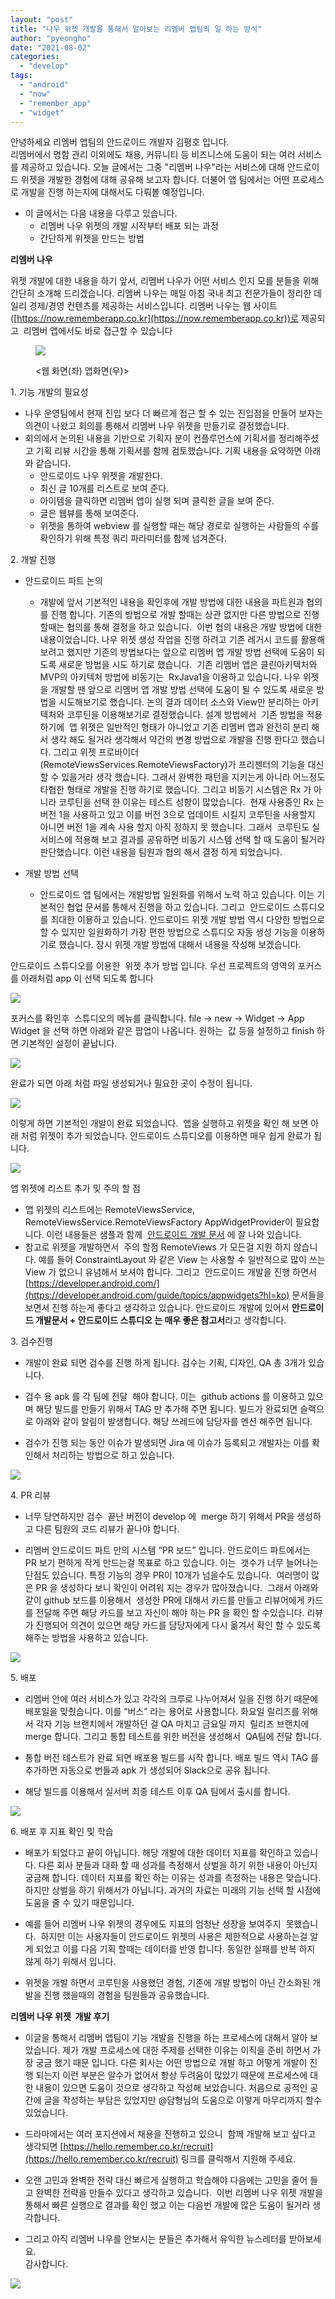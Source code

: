 ```yaml
---
layout: "post"
title: "나우 위젯 개발을 통해서 알아보는 리멤버 앱팀의 일 하는 방식"
author: "pyeongho"
date: "2021-08-02"
categories: 
  - "develop"
tags: 
  - "android"
  - "now"
  - "remember_app"
  - "widget"
---
```


안녕하세요 리멤버 앱팀의 안드로이드 개발자 김평호 입니다.  
리멤버에서 명함 관리 이외에도 채용, 커뮤니티 등 비즈니스에 도움이 되는 여러 서비스를 제공하고 있습니다. 오늘 글에서는 그중 "리멤버 나우"라는 서비스에 대해 안드로이드 위젯을 개발한 경험에 대해 공유해 보고자 합니다. 더불어 앱 팀에서는 어떤 프로세스로 개발을 진행 하는지에 대해서도 다뤄볼 예정입니다.

- 이 글에서는 다음 내용을 다루고 있습니다.
    - 리멤버 나우 위젯의 개발 시작부터 배포 되는 과정
    - 간단하게 위젯을 만드는 방법  
        

**리멤버 나우**

위젯 개발에 대한 내용을 하기 앞서, 리멤버 나우가 어떤 서비스 인지 모를 분들을 위해 간단히 소개해 드리겠습니다. 리멤버 나우는 매일 아침 국내 최고 전문가들이 정리한 데일리 경제/경영 컨텐츠를 제공하는 서비스입니다. 리멤버 나우는 웹 사이트([https://now.rememberapp.co.kr](https://now.rememberapp.co.kr))로 제공되고  리멤버 앱에서도 바로 접근할 수 있습니다

<figure>

[![](/assets/post/images/스크린샷-2021-07-30-오전-10.27.29-1024x958.png)](https://blog.dramancompany.com/wp-content/uploads/2021/07/스크린샷-2021-07-30-오전-10.27.29.png)

<figcaption>

<웹 화면(좌) 앱화면(우)>

</figcaption>

</figure>

1\. 기능 개발의 필요성

- 나우 운영팀에서 현재 진입 보다 더 빠르게 접근 할 수 있는 진입점을 만들어 보자는 의견이 나왔고 회의를 통해서 리멤버 나우 위젯을 만들기로 결정했습니다.
- 회의에서 논의된 내용을 기반으로 기획자 분이 컨플루언스에 기획서를 정리해주셨고 기획 리뷰 시간을 통해 기획서를 함께 검토했습니다. 기획 내용을 요약하면 아래와 같습니다.
    - 안드로이드 나우 위젯을 개발한다.
    - 최신 글 10개를 리스트로 보여 준다.
    - 아이템을 클릭하면 리멤버 앱이 실행 되며 클릭한 글을 보여 준다.
    - 글은 웹뷰를 통해 보여준다.
    - 위젯을 통하여 webview 를 실행할 때는 해당 경로로 실행하는 사람들의 수를 확인하기 위해 특정 쿼리 파라미터를 함께 넘겨준다.  
        

2\. 개발 진행

- 안드로이드 파트 논의
    - 개발에 앞서 기본적인 내용을 확인후에 개발 방법에 대한 내용을 파트원과 협의를 진행 합니다. 기존의 방법으로 개발 할때는 상관 없지만 다른 방법으로 진행 할때는 협의를 통해 결정을 하고 있습니다.  이번 협의 내용은 개발 방법에 대한 내용이었습니다. 나우 위젯 생성 작업을 진행 하려고 기존 레거시 코드를 활용해 보려고 했지만 기존의 방법보다는 앞으로 리멤버 앱 개발 방법 선택에 도움이 되도록 새로운 방법을 시도 하기로 했습니다.  기존 리멤버 앱은 클린아키텍처와 MVP의 아키텍처 방법에 비동기는  RxJava1을 이용하고 있습니다. 나우 위젯을 개발할 땐 앞으로 리멤버 앱 개발 방법 선택에 도움이 될 수 있도록 새로운 방법을 시도해보기로 했습니다. 논의 결과 데이터 소스와 View만 분리하는 아키텍처와 코루틴을 이용해보기로 결정했습니다. 설계 방법에서  기존 방법을 적용하기에  앱 위젯은 일반적인 형태가 아니었고 기존 리멤버 앱과 완전히 분리 해서 생각 해도 될거라 생각해서 약간의 변경 방법으로 개발을 진행 한다고 했습니다. 그리고 위젯 프로바이더(RemoteViewsServices.RemoteViewsFactory)가 프리젠터의 기능을 대신 할 수 있을거라 생각 했습니다. 그래서 완벽한 패턴을 지키는게 아니라 어느정도 타협한 형태로 개발을 진행 하기로 했습니다. 그리고 비동기 시스템은 Rx 가 아니라 코루틴을 선택 한 이유는 테스트 성향이 많았습니다.  현재 사용중인 Rx 는 버전 1을 사용하고 있고 이를 버전 3으로 업데이트 시킬지 코루틴을 사용할지 아니면 버전 1을 계속 사용 할지 아직 정하지 못 했습니다. 그래서  코루틴도 실 서비스에 적용해 보고 결과를 공유하면 비동기 시스템 선택 할 때 도움이 될거라 판단했습니다. 이런 내용을 팀원과 협의 해서 결정 하게 되었습니다.  
        
- 개발 방법 선택 
    - 안드로이드 앱 팀에서는 개발방법 일원화를 위해서 노력 하고 있습니다. 이는 기본적인 협업 문서를 통해서 진행을 하고 있습니다. 그리고  안드로이드 스튜디오를 최대한 이용하고 있습니다. 안드로이드 위젯 개발 방법 역시 다양한 방법으로 할 수 있지만 일원화하기 가장 편한 방법으로 스튜디오 자동 생성 기능을 이용하기로 했습니다. 잠시 위젯 개발 방법에 대해서 내용을 작성해 보겠습니다.  
        

안드로이드 스튜디오를 이용한  위젯 추가 방법 입니다. 우선 프로젝트의 영역의 포커스를 아래처럼 app 이 선택 되도록 합니다

[![](/assets/post/images/스크린샷-2021-07-30-오전-11.28.38-1024x585.png)](https://blog.dramancompany.com/wp-content/uploads/2021/07/스크린샷-2021-07-30-오전-11.28.38.png)

포커스를 확인후  스튜디오의 메뉴를 클릭합니다. file -> new -> Widget -> App Widget 을 선택 하면 아래와 같은 팝업이 나옵니다. 원하는  값 등을 설정하고 finish 하면 기본적인 설정이 끝납니다.

[![](/assets/post/images/스크린샷-2021-07-30-오전-11.59.02-1024x761.png)](https://blog.dramancompany.com/wp-content/uploads/2021/07/스크린샷-2021-07-30-오전-11.59.02.png)

완료가 되면 아래 처럼 파일 생성되거나 필요한 곳이 수정이 됩니다.

[![](/assets/post/images/스크린샷-2021-07-30-오후-12.01.42-1024x323.png)](https://blog.dramancompany.com/wp-content/uploads/2021/07/스크린샷-2021-07-30-오후-12.01.42.png)

이렇게 하면 기본적인 개발이 완료 되었습니다.  앱을 실행하고 위젯을 확인 해 보면 아래 처럼 위젯이 추가 되었습니다. 안드로이드 스튜디오를 이용하면 매우 쉽게 완료가 됩니다.

[![](/assets/post/images/스크린샷-2021-07-30-오후-12.03.31-498x1024.png)](https://blog.dramancompany.com/wp-content/uploads/2021/07/스크린샷-2021-07-30-오후-12.03.31.png)

  
앱 위젯에 리스트 추가 및 주의 할 점

- 앱 위젯의 리스트에는 RemoteViewsService, RemoteViewsService.RemoteViewsFactory AppWidgetProvider이 필요합니다. 이런 내용들은 샘플과 함께  [안드로이드 개발 문서](https://developer.android.com/guide/topics/appwidgets?hl=ko#collections) 에 잘 나와 있습니다. 
- 참고로 위젯을 개발하면서  주의 할점 RemoteViews 가 모든걸 지원 하지 않습니다. 예를 들어 ConstraintLayout 와 같은 View 는 사용할 수 일반적으로 많이 쓰는 View 가 없으니 유념해서 보셔야 합니다. 그리고  안드로이드 개발을 진행 하면서 [https://developer.android.com/](https://developer.android.com/guide/topics/appwidgets?hl=ko) 문서들을 보면서 진행 하는게 좋다고 생각하고 있습니다. 안드로이드 개발에 있어서 **안드로이드 개발문서 + 안드로이드 스튜디오 는 매우 좋은 참고서**라고 생각합니다.

3\. 검수진행

- 개발이 완료 되면 검수를 진행 하게 됩니다. 검수는 기획, 디자인, QA 총 3개가 있습니다.  
    
- 검수 용 apk 를 각 팀에 전달  해야 합니다. 이는  github actions 를 이용하고 있으며 해당 빌드를 만들기 위해서 TAG 만 추가해 주면 됩니다. 빌드가 완료되면 슬랙으로 아래와 같이 알림이 발생합니다. 해당 쓰레드에 담당자를 멘션 해주면 됩니다.   
    
- 검수가 진행 되는 동안 이슈가 발생되면 Jira 에 이슈가 등록되고 개발자는 이를 확인해서 처리하는 방법으로 하고 있습니다.

[![](/assets/post/images/스크린샷-2021-08-02-오전-9.00.26-1024x623.png)](https://blog.dramancompany.com/wp-content/uploads/2021/08/스크린샷-2021-08-02-오전-9.00.26.png)

  
  
4\. PR 리뷰

- 너무 당연하지만 검수  끝난 버전이 develop 에  merge 하기 위해서 PR을 생성하고 다른 팀원의 코드 리뷰가 끝나야 합니다.   
    
- 리멤버 안드로이드 파트 만의 시스템 “PR 보드” 입니다. 안드로이드 파트에서는  PR 보기 편하게 작게 만드는걸 목표로 하고 있습니다. 이는  갯수가 너무 늘어나는 단점도 있습니다. 특정 기능의 경우 PR이 10개가 넘을수도 있습니다.  여러명이 많은 PR 을 생성하다 보니 확인이 어려워 지는 경우가 많아졌습니다.  그래서 아래와 같이 github 보드를 이용해서  생성한 PR에 대해서 카드를 만들고 리뷰어에게 카드를 전달해 주면 해당 카드를 보고 자신이 해야 하는 PR 을 확인 할 수있습니다. 리뷰가 진행되어 의견이 있으면 해당 카드를 담당자에게 다시 옮겨서 확인 할 수 있도록 해주는 방법을 사용하고 있습니다.

[![](/assets/post/images/스크린샷-2021-08-02-오전-9.06.30-1024x346.png)](https://blog.dramancompany.com/wp-content/uploads/2021/08/스크린샷-2021-08-02-오전-9.06.30.png)

  
  
5\. 배포

- 리멤버 안에 여러 서비스가 있고 각각의 크루로 나누어져서 일을 진행 하기 때문에 배포일을 맞췄습니다. 이를 “버스” 라는 용어로 사용합니다. 화요일 릴리즈를 위해서 각자 기능 브랜치에서 개발하던 걸 QA 마치고 금요일 까지  릴리즈 브랜치에 merge 합니다. 그리고 통합 테스트를 위한 버전을 생성해서  QA팀에 전달 합니다.  
    
- 통합 버전 테스트가 완료 되면 배포용 빌드를 시작 합니다. 배포 빌드 역시 TAG 를 추가하면 자동으로 번들과 apk 가 생성되어 Slack으로 공유 됩니다.  
    
- 해당 빌드를 이용해서 실서버 최종 테스트 이후 QA 팀에서 출시를 합니다.

[![](/assets/post/images/스크린샷-2021-08-02-오전-9.21.42-946x1024.png)](https://blog.dramancompany.com/wp-content/uploads/2021/08/스크린샷-2021-08-02-오전-9.21.42.png)

6\. 배포 후 지표 확인 및 학습

- 배포가 되었다고 끝이 아닙니다. 해당 개발에 대한 데이터 지표를 확인하고 있습니다. 다른 회사 분들과 대화 할 때 성과를 측정해서 상벌을 하기 위한 내용이 아닌지 궁금해 합니다. 데이터 지표를 확인 하는 이유는 성과를 측정하는 내용은 맞습니다. 하지만 상벌을 하기 위해서가 아닙니다. 과거의 자료는 미래의 기능 선택 할 시점에 도움을 줄 수 있기 때문입니다.  
    
- 예를 들어 리멤버 나우 위젯의 경우에도 지표의 엄청난 성장을 보여주지  못했습니다.  하지만 이는 사용자들이 안드로이드 위젯의 사용은 제한적으로 사용하는걸 알게 되었고 이를 다음 기획 할때는 데이터를 반영 합니다. 동일한 실패를 반복 하지 않게 하기 위해서 입니다.  
    
- 위젯을 개발 하면서 코루틴을 사용했던 경험, 기존에 개발 방법이 아닌 간소화된 개발을 진행 했을때의 경험을 팀원들과 공유했습니다.

**리멤버 나우 위젯  개발 후기**

- 이글을 통해서 리멤버 앱팀이 기능 개발을 진행을 하는 프로세스에 대해서 알아 보았습니다. 제가 개발 프로세스에 대한 주제를 선택한 이유는 이직을 준비 하면서 가장 궁금 했기 때문 입니다. 다른 회사는 어떤 방법으로 개발 하고 어떻게 개발이 진행 되는지 이런 부분은 알수가 없어서 항상 두려움이 많았기 때문에 프로세스에 대한 내용이 있으면 도움이 것으로 생각하고 작성해 보았습니다. 처음으로 공적인 공간에 글을 작성하는 부담은 있었지만 @담형님의 도움으로 이렇게 마무리까지 할수 있었습니다.   
    
- 드라마에서는 여러 포지션에서 채용을 진행하고 있으니  함께 개발해 보고 싶다고 생각되면 [https://hello.remember.co.kr/recruit](https://hello.remember.co.kr/recruit) 링크를 클릭해서 지원해 주세요.  
    
- 오랜 고민과 완벽한 전략 대신 빠르게 실행하고 학습해야 다음에는 고민을 줄어 들고 완벽한 전략을 만들수 있다고 생각하고 있습니다.  이번 리멤버 나우 위젯 개발을 통해서 빠른 실행으로 결과를 확인 했고 이는 다음번 개발에 많은 도움이 될거라 생각합니다.  
    
- 그리고 아직 리멤버 나우를 안보시는 분들은 추가해서 유익한 뉴스레터를 받아보세요.   
    감사합니다.

[![](/assets/post/images/스크린샷-2021-08-02-오전-9.27.23-1011x1024.png)](https://blog.dramancompany.com/wp-content/uploads/2021/08/스크린샷-2021-08-02-오전-9.27.23.png)

